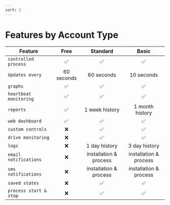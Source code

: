 ```yaml
---
sort: 2
---
```


# Features by Account Type

Feature | Free | Standard | Basic
--- | :--: | :--: | :--: |
`controlled process`               | ✅ | ✅ | ✅ | 
`Updates every`                    | 60 seconds | 60 seconds | 10 seconds
`graphs`                           | ✅ | ✅ | ✅ | 
`heartbeat monitoring`             | ✅ | ✅ | ✅ | 
`reports`                          | ✅ | 1 week history | 1 month history | 
`web dashboard`                    | ✅ | ✅ | ✅ | 
`custom controls`                  | ❌ | ✅ | ✅ |
`drive monitoring`                 | ❌ | ✅ | ✅ | 
`logs`                             | ❌ | 1 day history | 3 day history | 
`email notifications`              | ❌ | installation & process | installation & process | 
`sms notifications`                | ❌ | installation & process | installation & process |
`saved states`                     | ❌ | ✅ | ✅ | 
`process start & stop`             | ❌ | ✅ | ✅ | 